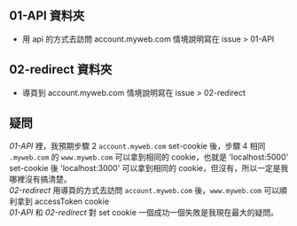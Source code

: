 ## 01-API 資料夾    
- 用 api 的方式去訪問 account.myweb.com 情境說明寫在 issue > 01-API 
## 02-redirect 資料夾     
- 導頁到 account.myweb.com 情境說明寫在 issue > 02-redirect 

## 疑問
*01-API* 裡，我預期步驟 2  `account.myweb.com` set-cookie 後，步驟 4 相同 `.myweb.com` 的 `www.myweb.com` 可以拿到相同的 cookie，也就是 'localhost:5000' set-cookie 後 'localhost:3000' 可以拿到相同的 cookie，但沒有，所以一定是我哪裡沒有搞清楚。   
*02-redirect* 用導頁的方式去訪問 `account.myweb.com` 後，`www.myweb.com` 可以順利拿到 accessToken cookie    
*01-API* 和 *02-redirect* 對 set cookie 一個成功一個失敗是我現在最大的疑問。
